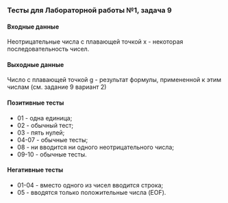 ### Тесты для Лабораторной работы №1, задача 9

#### Входные данные

Неотрицательные числа с плавающей точкой x - некоторая последовательность чисел.

#### Выходные данные

Число с плавающей точкой g - результат формулы, примененной к этим числам (см. задание 9 вариант 2)

#### Позитивные тесты

- 01 - одна единица;
- 02 - обычный тест;
- 03 - пять нулей;
- 04-07 - обычные тесты;
- 08 - ни вводится ни одного неотрицательного числа;
- 09-10 - обычные тесты.

#### Негативные тесты

- 01-04 - вместо одного из чисел вводится строка;
- 05 - вводятся только положительные числа (EOF).
